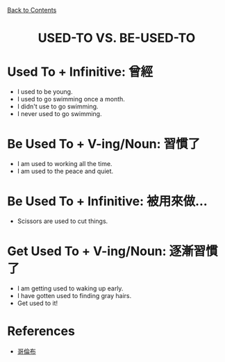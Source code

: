 ﻿[Back to Contents](../README.md)

<h1 style="text-align: center;">USED-TO VS. BE-USED-TO</h1>

# Used To + Infinitive: 曾經
- I used to be young.
- I used to go swimming once a month.
- I didn't use to go swimming.
- I never used to go swimming.

# Be Used To + V-ing/Noun: 習慣了
- I am used to working all the time.
- I am used to the peace and quiet.

# Be Used To + Infinitive: 被用來做…
- Scissors are used to cut things.

# Get Used To + V-ing/Noun: 逐漸習慣了
- I am getting used to waking up early.
- I have gotten used to finding gray hairs.
- Get used to it!

# References
- [哥倫布](https://www.youtube.com/watch?v=eU5V7jEYyrs)
